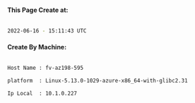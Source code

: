 
   
#### This Page Create at:

```bash

2022-06-16 - 15:11:43 UTC

```

#### Create By Machine:

```bash

Host Name : fv-az198-595

platform  : Linux-5.13.0-1029-azure-x86_64-with-glibc2.31

Ip Local  : 10.1.0.227

```


